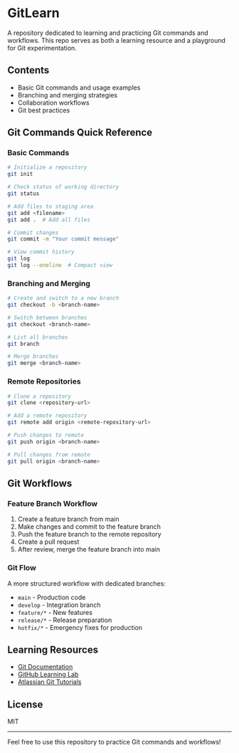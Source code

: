 # GitLearn

A repository dedicated to learning and practicing Git commands and workflows. This repo serves as both a learning resource and a playground for Git experimentation.

## Contents

- Basic Git commands and usage examples
- Branching and merging strategies
- Collaboration workflows
- Git best practices

## Git Commands Quick Reference

### Basic Commands

```bash
# Initialize a repository
git init

# Check status of working directory
git status

# Add files to staging area
git add <filename>
git add .  # Add all files

# Commit changes
git commit -m "Your commit message"

# View commit history
git log
git log --oneline  # Compact view
```

### Branching and Merging

```bash
# Create and switch to a new branch
git checkout -b <branch-name>

# Switch between branches
git checkout <branch-name>

# List all branches
git branch

# Merge branches
git merge <branch-name>
```

### Remote Repositories

```bash
# Clone a repository
git clone <repository-url>

# Add a remote repository
git remote add origin <remote-repository-url>

# Push changes to remote
git push origin <branch-name>

# Pull changes from remote
git pull origin <branch-name>
```

## Git Workflows

### Feature Branch Workflow

1. Create a feature branch from main
2. Make changes and commit to the feature branch
3. Push the feature branch to the remote repository
4. Create a pull request
5. After review, merge the feature branch into main

### Git Flow

A more structured workflow with dedicated branches:
- `main` - Production code
- `develop` - Integration branch
- `feature/*` - New features
- `release/*` - Release preparation
- `hotfix/*` - Emergency fixes for production

## Learning Resources

- [Git Documentation](https://git-scm.com/doc)
- [GitHub Learning Lab](https://lab.github.com/)
- [Atlassian Git Tutorials](https://www.atlassian.com/git/tutorials)

## License

MIT

---

Feel free to use this repository to practice Git commands and workflows!